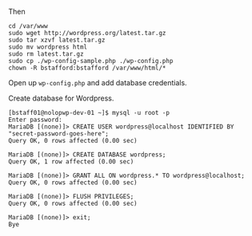 Then

    cd /var/www
    sudo wget http://wordpress.org/latest.tar.gz
    sudo tar xzvf latest.tar.gz
    sudo mv wordpress html
    sudo rm latest.tar.gz
    sudo cp ./wp-config-sample.php ./wp-config.php
    chown -R bstafford:bstafford /var/www/html/*

Open up `wp-config.php` and add database credentials.

Create database for Wordpress.

    [bstaff01@nolopwp-dev-01 ~]$ mysql -u root -p
    Enter password:
    MariaDB [(none)]> CREATE USER wordpress@localhost IDENTIFIED BY "secret-password-goes-here";
    Query OK, 0 rows affected (0.00 sec)

    MariaDB [(none)]> CREATE DATABASE wordpress;
    Query OK, 1 row affected (0.00 sec)

    MariaDB [(none)]> GRANT ALL ON wordpress.* TO wordpress@localhost;
    Query OK, 0 rows affected (0.00 sec)

    MariaDB [(none)]> FLUSH PRIVILEGES;
    Query OK, 0 rows affected (0.00 sec)

    MariaDB [(none)]> exit;
    Bye
